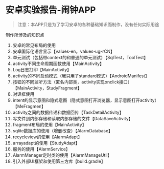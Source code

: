 # 安卓实验报告-闹钟APP

> 注意：本APP只是为了学习安卓的各种基础知识而制作，没有任何实际用途

制作所涉及的知识点

1. 安卓的常见布局的使用
2. 安卓国际化语言显示【values-en，values-ug-rCN】
3. 单元测试（包括带context的和普通的单元测试）【SqlTest，ToolTest】
4. activity不同生命周期函数使用【MainActivity】
5. Log日志打印【MainActivity】
6. activity的不同启动模式（我只用了standard模式）【AndroidManifest】
7. 按钮的不同监听方法（匿名内部类，activity实现onclick接口）【MainActivity，StudyFragment】
8. 对话框使用
9. intent的显示意图和隐式意图（隐式意图打开浏览器，显示意图打开activity） 【MeFragmen】
10. activity之间的数据传递和数据回传【TaskDetailActivity】
11. 写文件到内部存储和读取内部存储的文件【DataSaveActivity】
12. fragment布局的使用【MainActivity】
13. sqlite数据库的使用（增删改查）【AlarmDatabase】
14. recycleview的使用【AlarmAdapt】
15. arrayadapt的使用【StudyAdapt】
16. 服务的使用【AlarmService】
17. AlarmManager定时类的使用【AlarmManageUtil】
18. 引入外部UI框架和使用第三方库【build.gradle】


